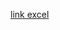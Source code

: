 [link excel](https://docs.google.com/spreadsheets/d/1O2cAvjnjCW_6lBgvmLIYHAEFPbemuS3O/edit?usp=sharing&ouid=116746820989281422089&rtpof=true&sd=true)